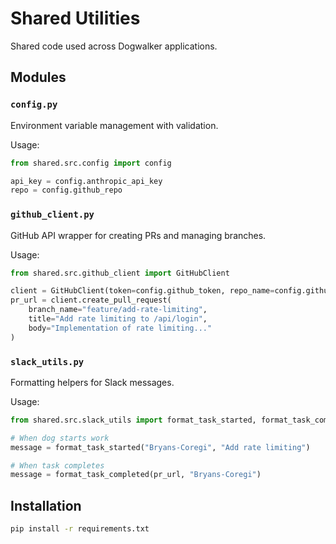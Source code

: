 # Shared Utilities

Shared code used across Dogwalker applications.

## Modules

### `config.py`
Environment variable management with validation.

Usage:
```python
from shared.src.config import config

api_key = config.anthropic_api_key
repo = config.github_repo
```

### `github_client.py`
GitHub API wrapper for creating PRs and managing branches.

Usage:
```python
from shared.src.github_client import GitHubClient

client = GitHubClient(token=config.github_token, repo_name=config.github_repo)
pr_url = client.create_pull_request(
    branch_name="feature/add-rate-limiting",
    title="Add rate limiting to /api/login",
    body="Implementation of rate limiting..."
)
```

### `slack_utils.py`
Formatting helpers for Slack messages.

Usage:
```python
from shared.src.slack_utils import format_task_started, format_task_completed

# When dog starts work
message = format_task_started("Bryans-Coregi", "Add rate limiting")

# When task completes
message = format_task_completed(pr_url, "Bryans-Coregi")
```

## Installation

```bash
pip install -r requirements.txt
```
